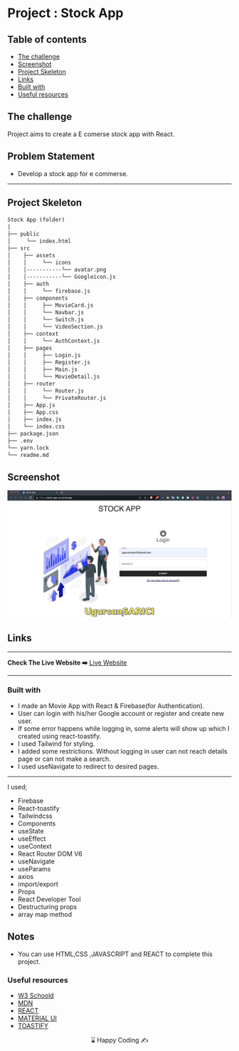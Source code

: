 

# Project : Stock App

## Table of contents

  - [The challenge](#the-challenge)
  - [Screenshot](#screenshot)
  - [Project Skeleton ](#project-skeleton)
  - [Links](#links)
  - [Built with](#built-with)
  - [Useful resources](#useful-resources)



## The challenge
Project aims to create a E comerse stock app with React.

## Problem Statement

- Develop a stock app for e commerse.
<hr>



## Project Skeleton 

```
Stock App (folder)
|       
├── public
│     └── index.html
├── src
│    ├── assets
│    │     └── icons
│    │-----------└── avatar.png
│    │-----------└── Googleicon.js
│    ├── auth
│    │     └── firebase.js
│    ├── components
│    │     ├── MovieCard.js
│    │     └── Navbar.js
│    │     └── Switch.js
│    │     └── VideoSection.js
│    ├── context
│    │     └── AuthContext.js
│    ├── pages
│    │     ├── Login.js
│    │     ├── Register.js
│    │     ├── Main.js
│    │     └── MovieDetail.js
│    ├── router
│    │     └── Router.js
│    │     └── PrivateRouter.js
│    ├── App.js
│    ├── App.css
│    ├── index.js
│    └── index.css
├── package.json
├── .env
└── yarn.lock
└── readme.md  
```


## Screenshot
<p align="center">
<a href="https://stock-app-us.vercel.app/"><img src="stock.gif" alt="gif"></a>
</p>



## Links
<hr>
<b>Check The Live Website ➡️</b> <a href="https://stock-app-us.vercel.app/">Live Website</a>
<hr>

### Built with
- I made an Movie App with React & Firebase(for Authentication).
- User can login with his/her Google account or register and create new user.
- If some error happens while logging in, some alerts will show up which I created using react-toastify.
- I used  Tailwind for styling.
- I added some restrictions. Without logging in user can not reach details page or can not make a search.
- I used useNavigate to redirect to desired pages.
------
I used;
- Firebase
- React-toastify
- Tailwindcss
- Components
- useState
- useEffect
- useContext
- React Router DOM V6
- useNavigate
- useParams
- axios
- import/export
- Props
- React Developer Tool
- Destructuring props
- array map method





## Notes

- You can use HTML,CSS ,JAVASCRIPT and REACT to complete this project.

### Useful resources

- [W3 Schoold](https://www.w3schools.com/) 
- [MDN](https://developer.mozilla.org/en-US/) 
- [REACT](https://reactjs.org/) 
- [MATERIAL UI](https://mui.com/) 
- [TOASTIFY](https://www.npmjs.com/package/react-toastify) 











<center> &#8987; Happy Coding  &#9997; </center>
